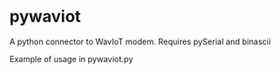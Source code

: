 # pywaviot
A python connector to WavIoT modem. Requires pySerial and binascii

Example of usage in pywaviot.py
